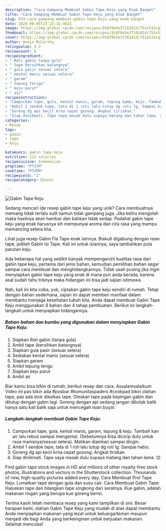 ```yaml
---
description: "Cara Gampang Membuat Gabin Tape Keju yang Enak Banget"
title: "Cara Gampang Membuat Gabin Tape Keju yang Enak Banget"
slug: 674-cara-gampang-membuat-gabin-tape-keju-yang-enak-banget
date: 2020-08-05T23:22:32.462Z
image: https://img-global.cpcdn.com/recipes/918f0e5e37162d1d/751x532cq70/gabin-tape-keju-foto-resep-utama.jpg
thumbnail: https://img-global.cpcdn.com/recipes/918f0e5e37162d1d/751x532cq70/gabin-tape-keju-foto-resep-utama.jpg
cover: https://img-global.cpcdn.com/recipes/918f0e5e37162d1d/751x532cq70/gabin-tape-keju-foto-resep-utama.jpg
author: Annie McCarthy
ratingvalue: 4.3
reviewcount: 8
recipeingredient:
- " Roti gabin tanpa gula"
- " tape bersihkan batangnya"
- " gula pasir sesuai selera"
- " kental manis sesuai selera"
- " garam"
- " tepung terigu"
- " keju parut"
- " air"
recipeinstructions:
- "Campurkan tape, gula, kental manis, garam, tepung &amp; keju. Tambah kan air lalu rebus sampai mengental. (Sebelumnya bisa dicicip dulu untuk rasa manisnya/sesuai selera). Matikan diamkan sampai dingin."
- "Ambil 1 sendok tape, tata di 1 roti lalu tutup dg roti lg. Sampai habis."
- "Goreng dg api kecil krna cepat gosong. Angkat tiriskan."
- "Siap dinikmati. Tape saya masak dulu supaya matang dan tahan lama. 😊"
categories:
- Resep
tags:
- gabin
- tape
- keju

katakunci: gabin tape keju 
nutrition: 112 calories
recipecuisine: Indonesian
preptime: "PT37M"
cooktime: "PT45M"
recipeyield: "1"
recipecategory: Dinner

---
```



![Gabin Tape Keju](https://img-global.cpcdn.com/recipes/918f0e5e37162d1d/751x532cq70/gabin-tape-keju-foto-resep-utama.jpg)

Sedang mencari ide resep gabin tape keju yang unik? Cara membuatnya memang tidak terlalu sulit namun tidak gampang juga. Jika keliru mengolah maka hasilnya akan hambar dan bahkan tidak sedap. Padahal gabin tape keju yang enak harusnya sih mempunyai aroma dan cita rasa yang mampu memancing selera kita.

Lihat juga resep Gabin Fla Tape enak lainnya. Biskuit digabung dengan isian tape, jadilah Gabin Isi Tape. Kali ini untuk isiannya, saya tambahkan pula parutan keju.

Ada beberapa hal yang sedikit banyak mempengaruhi kualitas rasa dari gabin tape keju, pertama dari jenis bahan, kemudian pemilihan bahan segar sampai cara membuat dan menghidangkannya. Tidak usah pusing jika ingin menyiapkan gabin tape keju yang enak di mana pun anda berada, karena asal sudah tahu triknya maka hidangan ini bisa jadi sajian istimewa.


Nah, kali ini kita coba, yuk, ciptakan gabin tape keju sendiri di rumah. Tetap dengan bahan sederhana, sajian ini dapat memberi manfaat dalam membantu menjaga kesehatan tubuh kita. Anda dapat membuat Gabin Tape Keju menggunakan 8 bahan dan 4 tahap pembuatan. Berikut ini langkah-langkah untuk menyiapkan hidangannya.

<!--inarticleads1-->

##### Bahan-bahan dan bumbu yang digunakan dalam menyiapkan Gabin Tape Keju:

1. Siapkan  Roti gabin (tanpa gula)
1. Ambil  tape (bersihkan batangnya)
1. Siapkan  gula pasir (sesuai selera)
1. Sediakan  kental manis (sesuai selera)
1. Siapkan  garam
1. Ambil  tepung terigu
1. Siapkan  keju parut
1. Ambil  air


Biar kamu bisa bikin di rumah, berikut resep dan cara. Assalamualaikum Video ini pas bikin ada #posbar #komunitaspaders #cookpad bikin olahan tape, pas ada stok dikulkas tape. Oleskan tape pada kepingan gabin dan ditutup dengan gabin lagi. Goreng dengan api sedang jangan dibolak balik hanya satu kali balik saja untuk mencegah isian buyar. 

<!--inarticleads2-->

##### Langkah-langkah membuat Gabin Tape Keju:

1. Campurkan tape, gula, kental manis, garam, tepung &amp; keju. Tambah kan air lalu rebus sampai mengental. (Sebelumnya bisa dicicip dulu untuk rasa manisnya/sesuai selera). Matikan diamkan sampai dingin.
1. Ambil 1 sendok tape, tata di 1 roti lalu tutup dg roti lg. Sampai habis.
1. Goreng dg api kecil krna cepat gosong. Angkat tiriskan.
1. Siap dinikmati. Tape saya masak dulu supaya matang dan tahan lama. 😊


Find gabin tape stock images in HD and millions of other royalty-free stock photos, illustrations and vectors in the Shutterstock collection. Thousands of new, high-quality pictures added every day. Cara Membuat Prol Tape Keju: Lumatkan tape dengan gula dan susu cair. Cara Membuat Gabin Tape: Haluskan tape dan hilangkan tape singkong dari seratnya. Kue gabin, adalah makanan ringan yang berupa kue goreng berisi. 

Terima kasih telah membaca resep yang kami tampilkan di sini. Besar harapan kami, olahan Gabin Tape Keju yang mudah di atas dapat membantu Anda menyiapkan makanan yang lezat untuk keluarga/teman maupun menjadi ide bagi Anda yang berkeinginan untuk berjualan makanan. Selamat mencoba!
